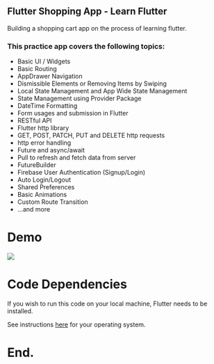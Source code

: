 ## **Flutter Shopping App - Learn Flutter**

Building a shopping cart app on the process of learning flutter.

### This practice app covers the following topics:

- Basic UI / Widgets
- Basic Routing
- AppDrawer Navigation
- Dismissible Elements or Removing Items by Swiping
- Local State Management and App Wide State Management
- State Management using Provider Package
- DateTime Formatting
- Form usages and submission in Flutter
- RESTful API
- Flutter http library
- GET, POST, PATCH, PUT and DELETE http requests
- http error handling
- Future and async/await
- Pull to refresh and fetch data from server
- FutureBuilder
- Firebase User Authentication (Signup/Login)
- Auto Login/Logout
- Shared Preferences
- Basic Animations
- Custom Route Transition
- ...and more

# Demo
![](assets/images/demo.png)

# Code Dependencies
If you wish to run this code on your local machine, Flutter needs to be installed.

See instructions [here](https://flutter.dev/docs/get-started/install "here") for your operating system.

# End.
